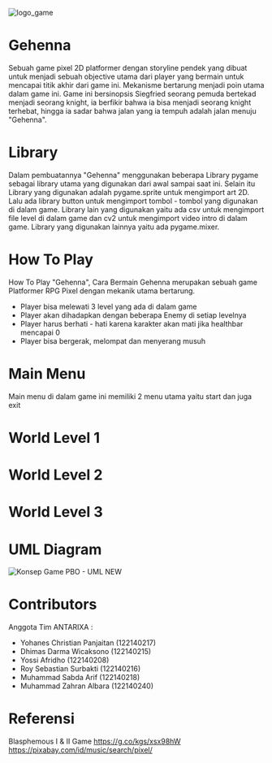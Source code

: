 
![logo_game](https://github.com/AntarixaSoftware/Gehenna/assets/167998389/3c4f91b9-ab47-4865-b706-03ac6edba575)

# Gehenna
Sebuah game pixel 2D platformer dengan storyline pendek yang dibuat untuk menjadi sebuah objective utama dari player yang bermain untuk mencapai titik akhir dari game ini. Mekanisme bertarung menjadi poin utama dalam game ini. Game ini bersinopsis Siegfried seorang pemuda bertekad menjadi seorang knight, ia berfikir bahwa ia bisa menjadi seorang knight terhebat, hingga ia sadar bahwa jalan yang ia tempuh adalah jalan menuju "Gehenna".

# Library
Dalam pembuatannya "Gehenna" menggunakan beberapa Library pygame sebagai library utama yang digunakan dari awal sampai saat ini. Selain itu Library yang digunakan adalah pygame.sprite untuk mengimport art 2D. Lalu ada library button untuk mengimport tombol - tombol yang digunakan di dalam game. Library lain yang digunakan yaitu ada csv untuk mengimport file level di dalam game dan cv2 untuk mengimport video intro di dalam game. Library yang digunakan lainnya yaitu ada pygame.mixer.

# How To Play
How To Play "Gehenna", Cara Bermain
Gehenna merupakan sebuah game Platformer RPG Pixel dengan mekanik utama bertarung.
- Player bisa melewati 3 level yang ada di dalam game
- Player akan dihadapkan dengan beberapa Enemy di setiap levelnya
- Player harus berhati - hati karena karakter akan mati jika healthbar mencapai 0
- Player bisa bergerak, melompat dan menyerang musuh


# Main Menu
Main menu di dalam game ini memiliki 2 menu utama yaitu start dan juga exit

# World Level 1

# World Level 2

# World Level 3

# UML Diagram
![Konsep Game PBO - UML NEW](https://github.com/AntarixaSoftware/Gehenna/assets/168000783/2d4c9870-24dc-471a-b6f0-9f140959ab16)

# Contributors
Anggota Tim ANTARIXA :
- Yohanes Christian Panjaitan (122140217)
- Dhimas Darma Wicaksono (122140215)
- Yossi Afridho (122140208)
- Roy Sebastian Surbakti (122140216)
- Muhammad Sabda Arif (122140218)
- Muhammad Zahran Albara (122140240)

# Referensi
Blasphemous I & II Game
https://g.co/kgs/xsx98hW 
https://pixabay.com/id/music/search/pixel/ 
